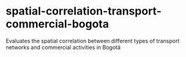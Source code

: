 # spatial-correlation-transport-commercial-bogota
Evaluates the spatial correlation between different types of transport networks and commercial activities in Bogotá
